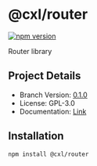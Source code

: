 # @cxl/router 
	
[![npm version](https://badge.fury.io/js/%40cxl%2Frouter.svg)](https://badge.fury.io/js/%40cxl%2Frouter)

Router library

## Project Details

-   Branch Version: [0.1.0](https://npmjs.com/package/@cxl/router/v/0.1.0)
-   License: GPL-3.0
-   Documentation: [Link](https://cxlio.github.io/cxl/router)

## Installation

	npm install @cxl/router


